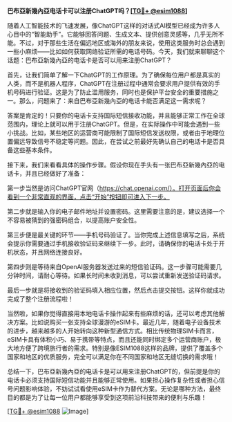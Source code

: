 **巴布亞新幾內亞电话卡可以注册ChatGPT吗？[[TG💪+ @esim1088](https://t.me/s/esim1088)]**

随着人工智能技术的飞速发展，像ChatGPT这样的对话式AI模型已经成为许多人心目中的“智能助手”。它能够回答问题、生成文本、提供创意灵感等，几乎无所不能。不过，对于那些生活在偏远地区或海外的朋友来说，使用这类服务时总会遇到一些小麻烦——比如如何获取网络验证所需的电话号码。今天，我们就来聊聊这个话题：巴布亞新幾內亞的电话卡是否可以用来注册ChatGPT？

首先，让我们简单了解一下ChatGPT的工作原理。为了确保每位用户都是真实的人类，而不是机器人程序，ChatGPT在注册过程中通常会要求用户提供有效的手机号码进行验证。这是为了防止滥用服务，同时也是保护平台安全的重要措施之一。那么，问题来了：来自巴布亞新幾內亞的电话卡能否满足这一需求呢？

答案是肯定的！只要你的电话卡支持国际短信接收功能，并且能够正常工作在全球范围内，理论上就可以用于注册ChatGPT。但是，在实际操作中可能会遇到一些小挑战。比如，某些地区的运营商可能限制了国际短信发送权限，或者由于地理位置偏远导致信号不稳定等问题。因此，在尝试之前最好先确认自己的电话卡是否具备这些基本条件。

接下来，我们来看看具体的操作步骤。假设你现在手头有一张巴布亞新幾內亞的电话卡，并且已经做好了准备：

第一步当然是访问ChatGPT官网（https://chat.openai.com/）。打开页面后你会看到一个非常直观的界面，点击“开始”按钮即可进入下一步。

第二步就是输入你的电子邮件地址并设置密码。这里需要注意的是，建议选择一个不容易被猜到的强密码组合，以提高账户安全性。

第三步便是最关键的环节——手机号码验证了。当你完成上述信息填写之后，系统会提示你需要通过手机接收验证码来继续下一步。此时，请确保你的电话卡处于开机状态，并且网络连接良好。

第四步则是等待来自OpenAI服务器发送过来的短信验证码。这一步骤可能需要几分钟时间，请耐心等待。如果长时间未收到消息，可以尝试重新发送验证码请求。

最后一步就是将接收到的验证码填入相应位置，然后点击提交按钮。这样你就成功完成了整个注册流程啦！

当然啦，如果你觉得直接用本地电话卡操作起来有些麻烦的话，还可以考虑其他解决方案。比如说购买一张支持全球漫游的eSIM卡。最近几年，随着电子设备技术的进步，越来越多的人开始转向这种新型通信方式。相比传统物理SIM卡而言，eSIM卡具有体积小巧、易于携带等特点，而且还能同时绑定多个运营商账户，极大地方便了跨境旅行者的需求。特别是像ESIM1088这样的品牌，提供了覆盖多个国家和地区的优质服务，完全可以满足你在不同国家和地区无缝切换的需求哦！

总结一下，巴布亞新幾內亞的电话卡是可以用来注册ChatGPT的，但前提是你的电话卡必须支持国际短信功能并且能够正常使用。如果担心操作复杂性或者担心信号问题影响体验，不妨试试看使用eSIM卡作为替代方案。无论是哪种方法，最终目的都是为了让每一位用户都能够享受到这项前沿科技带来的便利与乐趣！

[[TG💪+ @esim1088](https://t.me/s/esim1088) ![Image](https://i.postimg.cc/4NQfJmqS/Snipaste-2025-05-13-00-14-12.png)]